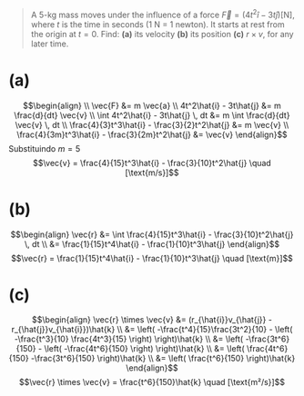 > A 5-kg mass moves under the influence of a force $\vec{F} = (4t^2\hat{i} − 3t\hat{j}) [\text{N}]$, where $t$ is the time in seconds (1 N = 1 newton). It starts at rest from the origin at $t = 0$. Find:
**(a)** its velocity
**(b)** its position
**(c)** $r \times v$, for any later time.

# (a)
$$\begin{align} \\
\vec{F} &= m \vec{a} \\
4t^2\hat{i} - 3t\hat{j} &= m \frac{d}{dt} \vec{v} \\
\int 4t^2\hat{i} - 3t\hat{j} \, dt &= m \int \frac{d}{dt} \vec{v}  \, dt \\
\frac{4}{3}t^3\hat{i} - \frac{3}{2}t^2\hat{j} &= m \vec{v} \\
\frac{4}{3m}t^3\hat{i} - \frac{3}{2m}t^2\hat{j} &= \vec{v}
\end{align}$$
Substituindo $m = 5$
$$\vec{v} = \frac{4}{15}t^3\hat{i} - \frac{3}{10}t^2\hat{j} \quad [\text{m/s}]$$
# (b)
$$\begin{align}
\vec{r} &= \int \frac{4}{15}t^3\hat{i} - \frac{3}{10}t^2\hat{j} \, dt \\
&= \frac{1}{15}t^4\hat{i} - \frac{1}{10}t^3\hat{j}
\end{align}$$
$$\vec{r} = \frac{1}{15}t^4\hat{i} - \frac{1}{10}t^3\hat{j} \quad [\text{m}]$$
# (c)
$$\begin{align}
\vec{r} \times \vec{v} &= (r_{\hat{i}}v_{\hat{j}} - r_{\hat{j}}v_{\hat{i}})\hat{k} \\
&= \left( -\frac{t^4}{15}\frac{3t^2}{10} - \left( -\frac{t^3}{10} \frac{4t^3}{15} \right) \right)\hat{k} \\
&= \left( -\frac{3t^6}{150} - \left( -\frac{4t^6}{150} \right) \right)\hat{k} \\
&= \left( \frac{4t^6}{150} -\frac{3t^6}{150} \right)\hat{k} \\
&= \left( \frac{t^6}{150} \right)\hat{k}
\end{align}$$
$$\vec{r} \times \vec{v} = \frac{t^6}{150}\hat{k} \quad [\text{m²/s}]$$
